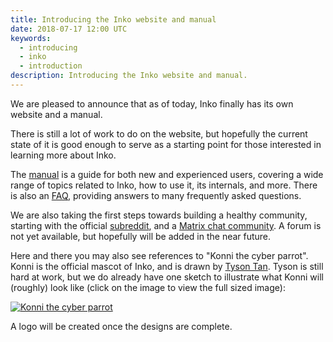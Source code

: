 ```yaml
---
title: Introducing the Inko website and manual
date: 2018-07-17 12:00 UTC
keywords:
  - introducing
  - inko
  - introduction
description: Introducing the Inko website and manual.
---
```

<!-- vale off -->

We are pleased to announce that as of today, Inko finally has its own website
and a manual.

<!-- READ MORE -->

There is still a lot of work to do on the website, but hopefully the current
state of it is good enough to serve as a starting point for those interested in
learning more about Inko.

The [manual](/manual) is a guide for both new and experienced users, covering a
wide range of topics related to Inko, how to use it, its internals, and more.
There is also an [FAQ](/faq), providing answers to many frequently asked
questions.

We are also taking the first steps towards building a healthy community,
starting with the official [subreddit](https://www.reddit.com/r/inko/), and a
[Matrix chat community](https://matrix.to/#/+inko:matrix.org). A forum is not
yet available, but hopefully will be added in the near future.

Here and there you may also see references to "Konni the cyber parrot". Konni is
the official mascot of Inko, and is drawn by [Tyson Tan](https://tysontan.com/).
Tyson is still hard at work, but we do already have one sketch to illustrate
what Konni will (roughly) look like (click on the image to view the full sized
image):

[![Konni the cyber parrot](/images/hello-world/konni-sketch.thumb.jpg)](/images/hello-world/konni-sketch.jpg "View full image")

A logo will be created once the designs are complete.
